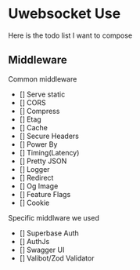 # Uwebsocket Use

Here is the todo list I want to compose

## Middleware

Common middleware
- [] Serve static
- [] CORS
- [] Compress
- [] Etag
- [] Cache
- [] Secure Headers
- [] Power By
- [] Timing(Latency)
- [] Pretty JSON
- [] Logger
- [] Redirect
- [] Og Image
- [] Feature Flags
- [] Cookie

Specific middlware we used

- [] Superbase Auth
- [] AuthJs
- [] Swagger UI
- [] Valibot/Zod Validator
